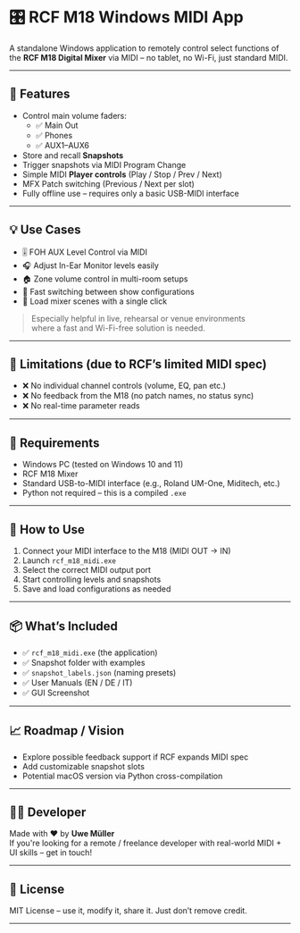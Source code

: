 # 🎛️ RCF M18 Windows MIDI App

A standalone Windows application to remotely control select functions of the **RCF M18 Digital Mixer** via MIDI – no tablet, no Wi-Fi, just standard MIDI.

---

## 🎯 Features

- Control main volume faders:
  - ✅ Main Out
  - ✅ Phones
  - ✅ AUX1–AUX6
- Store and recall **Snapshots**
- Trigger snapshots via MIDI Program Change
- Simple MIDI **Player controls** (Play / Stop / Prev / Next)
- MFX Patch switching (Previous / Next per slot)
- Fully offline use – requires only a basic USB-MIDI interface

---

## 💡 Use Cases

- 🎚 FOH AUX Level Control via MIDI
- 🎧 Adjust In-Ear Monitor levels easily
- 🏠 Zone volume control in multi-room setups
- 🎤 Fast switching between show configurations
- 🔁 Load mixer scenes with a single click

> Especially helpful in live, rehearsal or venue environments  
> where a fast and Wi-Fi-free solution is needed.

---

## 🚫 Limitations (due to RCF’s limited MIDI spec)

- ❌ No individual channel controls (volume, EQ, pan etc.)
- ❌ No feedback from the M18 (no patch names, no status sync)
- ❌ No real-time parameter reads

---

## 🔧 Requirements

- Windows PC (tested on Windows 10 and 11)
- RCF M18 Mixer
- Standard USB-to-MIDI interface (e.g., Roland UM-One, Miditech, etc.)
- Python not required – this is a compiled `.exe`

---

## 🧭 How to Use

1. Connect your MIDI interface to the M18 (MIDI OUT → IN)
2. Launch `rcf_m18_midi.exe`
3. Select the correct MIDI output port
4. Start controlling levels and snapshots
5. Save and load configurations as needed

---

## 📦 What’s Included

- ✅ `rcf_m18_midi.exe` (the application)
- ✅ Snapshot folder with examples
- ✅ `snapshot_labels.json` (naming presets)
- ✅ User Manuals (EN / DE / IT)
- ✅ GUI Screenshot

---

## 📈 Roadmap / Vision

- Explore possible feedback support if RCF expands MIDI spec
- Add customizable snapshot slots
- Potential macOS version via Python cross-compilation

---

## 🧑‍💻 Developer

Made with ❤️ by **Uwe Müller**  
If you're looking for a remote / freelance developer with real-world MIDI + UI skills – get in touch!

---

## 📄 License

MIT License – use it, modify it, share it. Just don’t remove credit.

---



